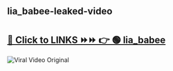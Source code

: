 
 ## lia_babee-leaked-video 

# <h2><a href="https://clipsfans.com/lia_babee&ref=git">🔗 Click to LINKS ⏩⏩ 👉 🟢 lia_babee </a></h2>

<a href="https://clipsfans.com/lia_babee&ref=git" rel="nofollow" data-target="animated-image.originalLink"><img src="https://i.ibb.co.com/xMMVF88/686577567.gif" alt="Viral Video Original" style="max-width: 100%; display: inline-block;" data-target="animated-image.originalImage"></a>
